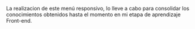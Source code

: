 La realizacion de este menú responsivo, lo lleve a cabo para consolidar los conocimientos obtenidos hasta el momento en mi etapa de aprendizaje Front-end.
